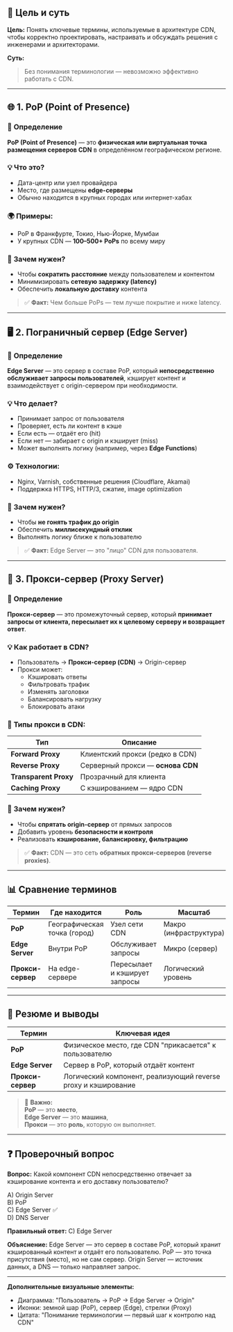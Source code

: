 ## 🎯 **Цель и суть**
**Цель:** Понять ключевые термины, используемые в архитектуре CDN, чтобы корректно проектировать, настраивать и обсуждать решения с инженерами и архитекторами.

**Суть:**  
> Без понимания терминологии — невозможно эффективно работать с CDN.

---

## 🌐 **1. PoP (Point of Presence)**

### 📌 **Определение**
**PoP (Point of Presence)** — это **физическая или виртуальная точка размещения серверов CDN** в определённом географическом регионе.

### 💡 **Что это?**
- Дата-центр или узел провайдера
- Место, где размещены **edge-серверы**
- Обычно находится в крупных городах или интернет-хабах

### 🌍 **Примеры:**
- PoP в Франкфурте, Токио, Нью-Йорке, Мумбаи
- У крупных CDN — **100–500+ PoPs** по всему миру

### 🎯 **Зачем нужен?**
- Чтобы **сократить расстояние** между пользователем и контентом
- Минимизировать **сетевую задержку (latency)**
- Обеспечить **локальную доставку** контента

> ✅ **Факт:** Чем больше PoPs — тем лучше покрытие и ниже latency.

---

## 🖥️ **2. Пограничный сервер (Edge Server)**

### 📌 **Определение**
**Edge Server** — это сервер в составе PoP, который **непосредственно обслуживает запросы пользователей**, кэширует контент и взаимодействует с origin-сервером при необходимости.

### 💡 **Что делает?**
- Принимает запрос от пользователя
- Проверяет, есть ли контент в кэше
- Если есть — отдаёт его (hit)
- Если нет — забирает с origin и кэширует (miss)
- Может выполнять логику (например, через **Edge Functions**)

### ⚙️ **Технологии:**
- Nginx, Varnish, собственные решения (Cloudflare, Akamai)
- Поддержка HTTPS, HTTP/3, сжатие, image optimization

### 🎯 **Зачем нужен?**
- Чтобы **не гонять трафик до origin**
- Обеспечить **миллисекундный отклик**
- Выполнять логику ближе к пользователю

> ✅ **Факт:** Edge Server — это "лицо" CDN для пользователя.

---

## 🔁 **3. Прокси-сервер (Proxy Server)**

### 📌 **Определение**
**Прокси-сервер** — это промежуточный сервер, который **принимает запросы от клиента, пересылает их к целевому серверу и возвращает ответ**.

### 💡 **Как работает в CDN?**
- Пользователь → **Прокси-сервер (CDN)** → Origin-сервер
- Прокси может:
  - Кэшировать ответы
  - Фильтровать трафик
  - Изменять заголовки
  - Балансировать нагрузку
  - Блокировать атаки

### 🧩 **Типы прокси в CDN:**
| Тип | Описание |
|-----|---------|
| **Forward Proxy** | Клиентский прокси (редко в CDN) |
| **Reverse Proxy** | Серверный прокси — **основа CDN** |
| **Transparent Proxy** | Прозрачный для клиента |
| **Caching Proxy** | С кэшированием — ядро CDN |

### 🎯 **Зачем нужен?**
- Чтобы **спрятать origin-сервер** от прямых запросов
- Добавить уровень **безопасности и контроля**
- Реализовать **кэширование, балансировку, фильтрацию**

> ✅ **Факт:** CDN — это сеть **обратных прокси-серверов (reverse proxies)**.

---

## 📊 **Сравнение терминов**

| Термин | Где находится | Роль | Масштаб |
|-------|---------------|------|--------|
| **PoP** | Географическая точка (город) | Узел сети CDN | Макро (инфраструктура) |
| **Edge Server** | Внутри PoP | Обслуживает запросы | Микро (сервер) |
| **Прокси-сервер** | На edge-сервере | Пересылает и кэширует запросы | Логический уровень |

---

## 🎯 **Резюме и выводы**

| Термин | Ключевая идея |
|-------|----------------|
| **PoP** | Физическое место, где CDN "прикасается" к пользователю |
| **Edge Server** | Сервер в PoP, который отдаёт контент |
| **Прокси-сервер** | Логический компонент, реализующий reverse proxy и кэширование |

> 🔁 **Важно:**  
> **PoP** — это **место**,  
> **Edge Server** — это **машина**,  
> **Прокси** — это **роль**, которую он выполняет.

---

## ❓ **Проверочный вопрос**

**Вопрос:** Какой компонент CDN непосредственно отвечает за кэширование контента и его доставку пользователю?

A) Origin Server  
B) PoP  
C) Edge Server ✅  
D) DNS Server

**Правильный ответ:** C) Edge Server

**Объяснение:** Edge Server — это сервер в составе PoP, который хранит кэшированный контент и отдаёт его пользователю. PoP — это точка присутствия (место), но не сам сервер. Origin Server — источник данных, а DNS — только направляет запрос.

---

**Дополнительные визуальные элементы:**
- Диаграмма: "Пользователь → PoP → Edge Server → Origin"
- Иконки: земной шар (PoP), сервер (Edge), стрелки (Proxy)
- Цитата: "Понимание терминологии — первый шаг к контролю над CDN"
